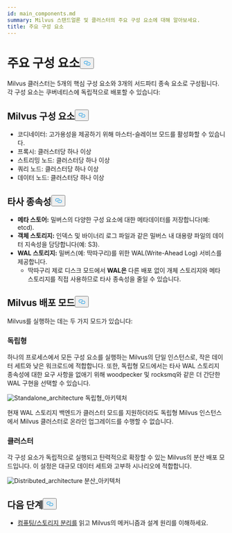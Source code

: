 ```yaml
---
id: main_components.md
summary: Milvus 스탠드얼론 및 클러스터의 주요 구성 요소에 대해 알아보세요.
title: 주요 구성 요소
---
```

<h1 id="Main-Components" class="common-anchor-header">주요 구성 요소<button data-href="#Main-Components" class="anchor-icon" translate="no">
      <svg translate="no"
        aria-hidden="true"
        focusable="false"
        height="20"
        version="1.1"
        viewBox="0 0 16 16"
        width="16"
      >
        <path
          fill="#0092E4"
          fill-rule="evenodd"
          d="M4 9h1v1H4c-1.5 0-3-1.69-3-3.5S2.55 3 4 3h4c1.45 0 3 1.69 3 3.5 0 1.41-.91 2.72-2 3.25V8.59c.58-.45 1-1.27 1-2.09C10 5.22 8.98 4 8 4H4c-.98 0-2 1.22-2 2.5S3 9 4 9zm9-3h-1v1h1c1 0 2 1.22 2 2.5S13.98 12 13 12H9c-.98 0-2-1.22-2-2.5 0-.83.42-1.64 1-2.09V6.25c-1.09.53-2 1.84-2 3.25C6 11.31 7.55 13 9 13h4c1.45 0 3-1.69 3-3.5S14.5 6 13 6z"
        ></path>
      </svg>
    </button></h1><p>Milvus 클러스터는 5개의 핵심 구성 요소와 3개의 서드파티 종속 요소로 구성됩니다. 각 구성 요소는 쿠버네티스에 독립적으로 배포할 수 있습니다:</p>
<h2 id="Milvus-components" class="common-anchor-header">Milvus 구성 요소<button data-href="#Milvus-components" class="anchor-icon" translate="no">
      <svg translate="no"
        aria-hidden="true"
        focusable="false"
        height="20"
        version="1.1"
        viewBox="0 0 16 16"
        width="16"
      >
        <path
          fill="#0092E4"
          fill-rule="evenodd"
          d="M4 9h1v1H4c-1.5 0-3-1.69-3-3.5S2.55 3 4 3h4c1.45 0 3 1.69 3 3.5 0 1.41-.91 2.72-2 3.25V8.59c.58-.45 1-1.27 1-2.09C10 5.22 8.98 4 8 4H4c-.98 0-2 1.22-2 2.5S3 9 4 9zm9-3h-1v1h1c1 0 2 1.22 2 2.5S13.98 12 13 12H9c-.98 0-2-1.22-2-2.5 0-.83.42-1.64 1-2.09V6.25c-1.09.53-2 1.84-2 3.25C6 11.31 7.55 13 9 13h4c1.45 0 3-1.69 3-3.5S14.5 6 13 6z"
        ></path>
      </svg>
    </button></h2><ul>
<li>코디네이터: 고가용성을 제공하기 위해 마스터-슬레이브 모드를 활성화할 수 있습니다.</li>
<li>프록시: 클러스터당 하나 이상</li>
<li>스트리밍 노드: 클러스터당 하나 이상</li>
<li>쿼리 노드: 클러스터당 하나 이상</li>
<li>데이터 노드: 클러스터당 하나 이상</li>
</ul>
<h2 id="Third-party-dependencies" class="common-anchor-header">타사 종속성<button data-href="#Third-party-dependencies" class="anchor-icon" translate="no">
      <svg translate="no"
        aria-hidden="true"
        focusable="false"
        height="20"
        version="1.1"
        viewBox="0 0 16 16"
        width="16"
      >
        <path
          fill="#0092E4"
          fill-rule="evenodd"
          d="M4 9h1v1H4c-1.5 0-3-1.69-3-3.5S2.55 3 4 3h4c1.45 0 3 1.69 3 3.5 0 1.41-.91 2.72-2 3.25V8.59c.58-.45 1-1.27 1-2.09C10 5.22 8.98 4 8 4H4c-.98 0-2 1.22-2 2.5S3 9 4 9zm9-3h-1v1h1c1 0 2 1.22 2 2.5S13.98 12 13 12H9c-.98 0-2-1.22-2-2.5 0-.83.42-1.64 1-2.09V6.25c-1.09.53-2 1.84-2 3.25C6 11.31 7.55 13 9 13h4c1.45 0 3-1.69 3-3.5S14.5 6 13 6z"
        ></path>
      </svg>
    </button></h2><ul>
<li><strong>메타 스토어:</strong> 밀버스의 다양한 구성 요소에 대한 메타데이터를 저장합니다(예: etcd).</li>
<li><strong>객체 스토리지:</strong> 인덱스 및 바이너리 로그 파일과 같은 밀버스 내 대용량 파일의 데이터 지속성을 담당합니다(예: S3).</li>
<li><strong>WAL 스토리지:</strong> 밀버스(예: 딱따구리)를 위한 WAL(Write-Ahead Log) 서비스를 제공합니다.<ul>
<li>딱따구리 제로 디스크 모드에서 <strong>WAL은</strong> 다른 배포 없이 개체 스토리지와 메타 스토리지를 직접 사용하므로 타사 종속성을 줄일 수 있습니다.</li>
</ul></li>
</ul>
<h2 id="Milvus-deployment-modes" class="common-anchor-header">Milvus 배포 모드<button data-href="#Milvus-deployment-modes" class="anchor-icon" translate="no">
      <svg translate="no"
        aria-hidden="true"
        focusable="false"
        height="20"
        version="1.1"
        viewBox="0 0 16 16"
        width="16"
      >
        <path
          fill="#0092E4"
          fill-rule="evenodd"
          d="M4 9h1v1H4c-1.5 0-3-1.69-3-3.5S2.55 3 4 3h4c1.45 0 3 1.69 3 3.5 0 1.41-.91 2.72-2 3.25V8.59c.58-.45 1-1.27 1-2.09C10 5.22 8.98 4 8 4H4c-.98 0-2 1.22-2 2.5S3 9 4 9zm9-3h-1v1h1c1 0 2 1.22 2 2.5S13.98 12 13 12H9c-.98 0-2-1.22-2-2.5 0-.83.42-1.64 1-2.09V6.25c-1.09.53-2 1.84-2 3.25C6 11.31 7.55 13 9 13h4c1.45 0 3-1.69 3-3.5S14.5 6 13 6z"
        ></path>
      </svg>
    </button></h2><p>Milvus를 실행하는 데는 두 가지 모드가 있습니다:</p>
<h3 id="Standalone" class="common-anchor-header">독립형</h3><p>하나의 프로세스에서 모든 구성 요소를 실행하는 Milvus의 단일 인스턴스로, 작은 데이터 세트와 낮은 워크로드에 적합합니다. 또한, 독립형 모드에서는 타사 WAL 스토리지 종속성에 대한 요구 사항을 없애기 위해 woodpecker 및 rocksmq와 같은 더 간단한 WAL 구현을 선택할 수 있습니다.</p>
<p>
  
   <span class="img-wrapper"> <img translate="no" src="/docs/v2.6.x/assets/standalone_architecture.png" alt="Standalone_architecture" class="doc-image" id="standalone_architecture" />
   </span> <span class="img-wrapper"> <span>독립형_아키텍처</span> </span></p>
<p>현재 WAL 스토리지 백엔드가 클러스터 모드를 지원하더라도 독립형 Milvus 인스턴스에서 Milvus 클러스터로 온라인 업그레이드를 수행할 수 없습니다.</p>
<h3 id="Cluster" class="common-anchor-header">클러스터</h3><p>각 구성 요소가 독립적으로 실행되고 탄력적으로 확장할 수 있는 Milvus의 분산 배포 모드입니다. 이 설정은 대규모 데이터 세트와 고부하 시나리오에 적합합니다.</p>
<p>
  
   <span class="img-wrapper"> <img translate="no" src="/docs/v2.6.x/assets/distributed_architecture.png" alt="Distributed_architecture" class="doc-image" id="distributed_architecture" />
   </span> <span class="img-wrapper"> <span>분산_아키텍처</span> </span></p>
<h2 id="Whats-next" class="common-anchor-header">다음 단계<button data-href="#Whats-next" class="anchor-icon" translate="no">
      <svg translate="no"
        aria-hidden="true"
        focusable="false"
        height="20"
        version="1.1"
        viewBox="0 0 16 16"
        width="16"
      >
        <path
          fill="#0092E4"
          fill-rule="evenodd"
          d="M4 9h1v1H4c-1.5 0-3-1.69-3-3.5S2.55 3 4 3h4c1.45 0 3 1.69 3 3.5 0 1.41-.91 2.72-2 3.25V8.59c.58-.45 1-1.27 1-2.09C10 5.22 8.98 4 8 4H4c-.98 0-2 1.22-2 2.5S3 9 4 9zm9-3h-1v1h1c1 0 2 1.22 2 2.5S13.98 12 13 12H9c-.98 0-2-1.22-2-2.5 0-.83.42-1.64 1-2.09V6.25c-1.09.53-2 1.84-2 3.25C6 11.31 7.55 13 9 13h4c1.45 0 3-1.69 3-3.5S14.5 6 13 6z"
        ></path>
      </svg>
    </button></h2><ul>
<li><a href="/docs/ko/four_layers.md">컴퓨팅/스토리지 분리를</a> 읽고 Milvus의 메커니즘과 설계 원리를 이해하세요.</li>
</ul>
